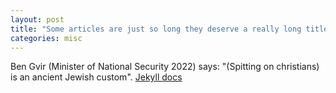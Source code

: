 ```yaml
---
layout: post
title: "Some articles are just so long they deserve a really long title to see if things will break well"
categories: misc
---
```


Ben Gvir (Minister of National Security 2022) says: "(Spitting on christians) is an ancient Jewish custom". [Jekyll docs][jekyll-docs]

[jekyll-docs]: [http://jekyllrb.com/docs/home](https://web.archive.org/web/20231004183900/https://www.timesofisrael.com/5-arrested-for-spitting-at-christians-in-jerusalem-police-minister-its-not-criminal/)https://web.archive.org/web/20231004183900/https://www.timesofisrael.com/5-arrested-for-spitting-at-christians-in-jerusalem-police-minister-its-not-criminal/

